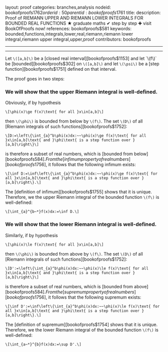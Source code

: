 layout: proof
categories: branches,analysis
nodeid: bookofproofs$1762
orderid: 50
parentid: bookofproofs$1761
title: 
description:  Proof of RIEMANN UPPER AND RIEMANN LOWER INTEGRALS FOR BOUNDED REAL FUNCTIONS &#9733; graduate maths &#10004; step by step &#10010; visit BookOfProofs now!
references: bookofproofs$581
keywords: bounded,functions,integrals,lower,real,riemann,riemann lower integral,riemann upper integral,upper,proof
contributors: bookofproofs

---


---

Let `\([a,b]\)` be a [closed real interval][bookofproofs$1153] and let `\(f\)` be [bounded][bookofproofs$302] on `\([a,b]\)` and let `\(\psi\)` be a [step function][bookofproofs$1751] defined on that interval.

The proof goes in two steps:

### We will show that the upper Riemann integral is well-defined.

Obviously, if by hypothesis 

`\[\phi(x)\ge f(x)\text{ for all }x\in[a,b]\]`

then `\(\phi\)` is bounded from below by `\(f\)`. The set `\(D\)` of all [Riemann integrals of such functions][bookofproofs$1752]:

`\[D:=\left\{\int_{a}^b\phi(x)dx:~~\phi(x)\ge f(x)\text{ for all }x\in[a,b]\text{ and }\phi\text{ is a step function over }[a,b]\right\}\]`

is therefore a subset of real numbers, which is [bounded from below][bookofproofs$584]. From the [infimum property of real numbers][bookofproofs$1756], it follows that the following infimum exists:

`\[\inf D:=\inf\left\{\int_{a}^b\phi(x)dx:~~\phi(x)\ge f(x)\text{ for all }x\in[a,b]\text{ and }\phi\text{ is a step function over }[a,b]\right\}.\]`

The [definition of infimum][bookofproofs$1755] shows that it is unique. Therefore, we the upper Riemann integral of the bounded function `\(f\)` is well-defined:

`\[\int_{a}^{b~*}f(x)dx:=\inf D.\]`


### We will show that the lower Riemann integral is well-defined.

Similarly, if by hypothesis 

`\[\phi(x)\le f(x)\text{ for all }x\in[a,b]\]`

then `\(\phi\)` is bounded from above by `\(f\)`. The set `\(D\)` of all [Riemann integrals of such functions][bookofproofs$1752]:

`\[D':=\left\{\int_{a}^b\phi(x)dx:~~\phi(x)\le f(x)\text{ for all }x\in[a,b]\text{ and }\phi\text{ is a step function over }[a,b]\right\}\]`

is therefore a subset of real numbers, which is [bounded from above][bookofproofs$584]. From the [supremum property of real numbers][bookofproofs$1756], it follows that the following supremum exists:

`\[\inf D':=\inf\left\{\int_{a}^b\phi(x)dx:~~\phi(x)\le f(x)\text{ for all }x\in[a,b]\text{ and }\phi\text{ is a step function over }[a,b]\right\}.\]`

The [definition of supremum][bookofproofs$1754] shows that it is unique. Therefore, we the lower Riemann integral of the bounded function `\(f\)` is well-defined:

`\[\int_{a~*}^{b}f(x)dx:=\sup D'.\]`
